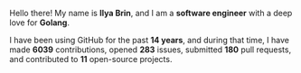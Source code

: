 Hello there! My name is **Ilya Brin**, and I am a **software engineer** with a deep love for **Golang**.

I have been using GitHub for the past **14 years**, and during that time, I have made **6039** contributions, opened **283** issues, submitted **180** pull requests, and contributed to **11** open-source projects.
